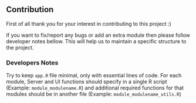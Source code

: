 ## Contribution 

First of all thank you for your interest in contributing to this project :) 

If you want to fix/report any bugs or add an extra module then please follow developer notes bellow. This will help us to maintain a specific structure to the project.

### Developers Notes

Try to keep `app.R` file minimal, only with essential lines of code. For each module, Server and UI functions should specify in a single R script (Example: `module_modulename.R`) and additional required functions for that modules should be in another file (Example: `module_modulename_utils.R`)
